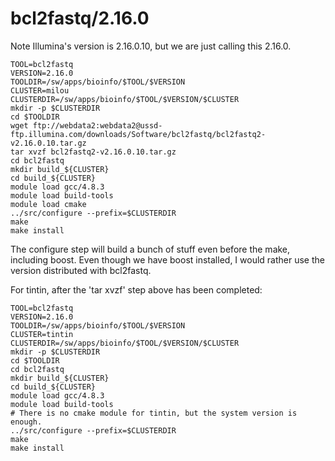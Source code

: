 bcl2fastq/2.16.0
================

Note Illumina's version is 2.16.0.10, but we are just calling this 2.16.0.

    TOOL=bcl2fastq
    VERSION=2.16.0
    TOOLDIR=/sw/apps/bioinfo/$TOOL/$VERSION
    CLUSTER=milou
    CLUSTERDIR=/sw/apps/bioinfo/$TOOL/$VERSION/$CLUSTER
    mkdir -p $CLUSTERDIR
    cd $TOOLDIR
    wget ftp://webdata2:webdata2@ussd-ftp.illumina.com/downloads/Software/bcl2fastq/bcl2fastq2-v2.16.0.10.tar.gz
    tar xvzf bcl2fastq2-v2.16.0.10.tar.gz
    cd bcl2fastq
    mkdir build_${CLUSTER}
    cd build_${CLUSTER}
    module load gcc/4.8.3
    module load build-tools
    module load cmake
    ../src/configure --prefix=$CLUSTERDIR
    make
    make install

The configure step will build a bunch of stuff even before the make, including
boost.  Even though we have boost installed, I would rather use the version
distributed with bcl2fastq.

For tintin, after the 'tar xvzf' step above has been completed:


    TOOL=bcl2fastq
    VERSION=2.16.0
    TOOLDIR=/sw/apps/bioinfo/$TOOL/$VERSION
    CLUSTER=tintin
    CLUSTERDIR=/sw/apps/bioinfo/$TOOL/$VERSION/$CLUSTER
    mkdir -p $CLUSTERDIR
    cd $TOOLDIR
    cd bcl2fastq
    mkdir build_${CLUSTER}
    cd build_${CLUSTER}
    module load gcc/4.8.3
    module load build-tools
    # There is no cmake module for tintin, but the system version is enough.
    ../src/configure --prefix=$CLUSTERDIR
    make
    make install

